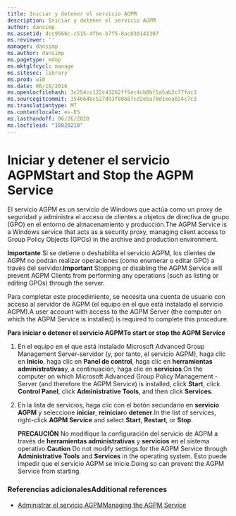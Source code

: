 ```yaml
---
title: Iniciar y detener el servicio AGPM
description: Iniciar y detener el servicio AGPM
author: dansimp
ms.assetid: dcc9566c-c515-4fbe-b7f5-8ac030141307
ms.reviewer: ''
manager: dansimp
ms.author: dansimp
ms.pagetype: mdop
ms.mktglfcycl: manage
ms.sitesec: library
ms.prod: w10
ms.date: 06/16/2016
ms.openlocfilehash: 3c254cc122c43262ff5ec4cb0bf5a5ab2c77fac3
ms.sourcegitcommit: 354664bc527d93f80687cd2eba70d1eea024c7c3
ms.translationtype: MT
ms.contentlocale: es-ES
ms.lasthandoff: 06/26/2020
ms.locfileid: "10820210"
---
```

# <span data-ttu-id="9427b-103">Iniciar y detener el servicio AGPM</span><span class="sxs-lookup"><span data-stu-id="9427b-103">Start and Stop the AGPM Service</span></span>


<span data-ttu-id="9427b-104">El servicio AGPM es un servicio de Windows que actúa como un proxy de seguridad y administra el acceso de clientes a objetos de directiva de grupo (GPO) en el entorno de almacenamiento y producción.</span><span class="sxs-lookup"><span data-stu-id="9427b-104">The AGPM Service is a Windows service that acts as a security proxy, managing client access to Group Policy Objects (GPOs) in the archive and production environment.</span></span>

<span data-ttu-id="9427b-105">**Importante**  Si se detiene o deshabilita el servicio AGPM, los clientes de AGPM no podrán realizar operaciones (como enumerar o editar GPO) a través del servidor.</span><span class="sxs-lookup"><span data-stu-id="9427b-105">**Important** Stopping or disabling the AGPM Service will prevent AGPM Clients from performing any operations (such as listing or editing GPOs) through the server.</span></span>

 

<span data-ttu-id="9427b-106">Para completar este procedimiento, se necesita una cuenta de usuario con acceso al servidor de AGPM (el equipo en el que está instalado el servicio AGPM).</span><span class="sxs-lookup"><span data-stu-id="9427b-106">A user account with access to the AGPM Server (the computer on which the AGPM Service is installed) is required to complete this procedure.</span></span>

**<span data-ttu-id="9427b-107">Para iniciar o detener el servicio AGPM</span><span class="sxs-lookup"><span data-stu-id="9427b-107">To start or stop the AGPM Service</span></span>**

1.  <span data-ttu-id="9427b-108">En el equipo en el que está instalado Microsoft Advanced Group Management Server-servidor (y, por tanto, el servicio AGPM), haga clic en **Inicio**, haga clic en **Panel de control**, haga clic en **herramientas administrativas**y, a continuación, haga clic en **servicios**.</span><span class="sxs-lookup"><span data-stu-id="9427b-108">On the computer on which Microsoft Advanced Group Policy Management - Server (and therefore the AGPM Service) is installed, click **Start**, click **Control Panel**, click **Administrative Tools**, and then click **Services**.</span></span>

2.  <span data-ttu-id="9427b-109">En la lista de servicios, haga clic con el botón secundario en **servicio AGPM** y seleccione **iniciar**, **reiniciar**o **detener**.</span><span class="sxs-lookup"><span data-stu-id="9427b-109">In the list of services, right-click **AGPM Service** and select **Start**, **Restart**, or **Stop**.</span></span>

    <span data-ttu-id="9427b-110">**PRECAUCIÓN**  No modifique la configuración del servicio de AGPM a través de **herramientas administrativas** y **servicios** en el sistema operativo.</span><span class="sxs-lookup"><span data-stu-id="9427b-110">**Caution** Do not modify settings for the AGPM Service through **Administrative Tools** and **Services** in the operating system.</span></span> <span data-ttu-id="9427b-111">Esto puede impedir que el servicio AGPM se inicie.</span><span class="sxs-lookup"><span data-stu-id="9427b-111">Doing so can prevent the AGPM Service from starting.</span></span>

     

### <span data-ttu-id="9427b-112">Referencias adicionales</span><span class="sxs-lookup"><span data-stu-id="9427b-112">Additional references</span></span>

-   [<span data-ttu-id="9427b-113">Administrar el servicio AGPM</span><span class="sxs-lookup"><span data-stu-id="9427b-113">Managing the AGPM Service</span></span>](managing-the-agpm-service-agpm40.md)

 

 





